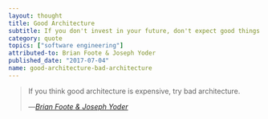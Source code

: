 ```yaml
---
layout: thought
title: Good Architecture
subtitle: If you don't invest in your future, don't expect good things
category: quote
topics: ["software engineering"]
attributed-to: Brian Foote & Joseph Yoder
published_date: "2017-07-04"
name: good-architecture-bad-architecture
---
```

> If you think good architecture is expensive, try bad architecture.
>
> &mdash;<cite>[Brian Foote & Joseph Yoder][big-ball-of-mud]</cite>

[big-ball-of-mud]: http://www.laputan.org/mud/

